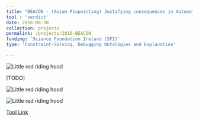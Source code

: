 ```yaml
---
title: "BEACON - (Axiom Pinpointing) Justifying consequences in Automated Reasoning​"
tool : 'verdict'
date: 2016-09-30
collection: projects
permalink: /projects/2016-BEACON
funding: 'Science Foundation Ireland (SFI)'
type: 'Constraint-Solving, Debugging Ontologies and Explanation'

---
```

![Little red riding hood](http://farif.github.io/files/projects/beacon-method.png)

[TODO]

![Little red riding hood](http://farif.github.io/files/projects/beacon-example.png)

![Little red riding hood](http://farif.github.io/files/projects/beacon-tool.png)

[Tool Link](https://github.com/ge-high-assurance/VERDICT/)